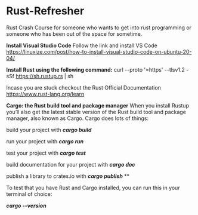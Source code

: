 # **Rust-Refresher**
Rust Crash Course for someone who wants to get into rust programming or someone who has been out of the space for sometime.

**Install Visual Studio Code**
Follow the link and install VS Code
https://linuxize.com/post/how-to-install-visual-studio-code-on-ubuntu-20-04/

**Install Rust using the following command:**
curl --proto '=https' --tlsv1.2 -sSf https://sh.rustup.rs | sh

Incase you are stuck checkout the Rust Official Documentation
https://www.rust-lang.org/learn

**Cargo: the Rust build tool and package manager**
When you install Rustup you’ll also get the latest stable version of the Rust build tool and package manager, also known as Cargo. Cargo does lots of things:

build your project with **_cargo build_**

run your project with **_cargo run_**

test your project with **_cargo test_**

build documentation for your project with **_cargo doc_**

publish a library to crates.io with **_cargo publish_**
**

To test that you have Rust and Cargo installed, you can run this in your terminal of choice:

**_cargo --version_**



